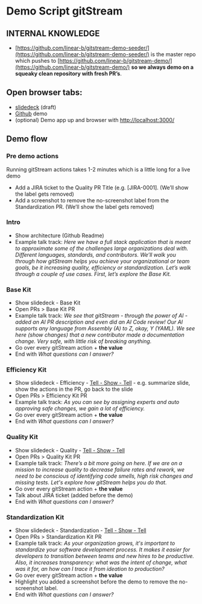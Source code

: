 # Demo Script gitStream

## INTERNAL KNOWLEDGE

* [https://github.com/linear-b/gitstream-demo-seeder/](https://github.com/linear-b/gitstream-demo-seeder/) is the master repo which pushes to [https://github.com/linear-b/gitstream-demo/](https://github.com/linear-b/gitstream-demo/) **so we always demo on a squeaky clean repository with fresh PR’s**. 

## Open browser tabs:
* [slidedeck](https://docs.google.com/presentation/d/17lV67HVajHcDN3iynzkOyzrZZ5xGJQeocqGA7tW9iPk) (draft)
* [Github](https://github.com/linear-b/gitstream-demo/) demo
* (optional) Demo app up and browser with [http://localhost:3000/](http://localhost:3000/) 

## Demo flow

### Pre demo actions

Running gitStream actions takes 1-2 minutes which is a little long for a live demo
* Add a JIRA ticket to the Quality PR Title (e.g. [JIRA-0001]. (We’ll show the label gets removed)
* Add a screenshot to remove the no-screenshot label from the Standardization PR. (We’ll show the label gets removed)


### Intro
* Show architecture (Github Readme)
* Example talk track: *Here we have a full stack application that is meant to approximate some of the challenges large organizations deal with. Different languages, standards, and contributors. We’ll walk you through how gitStream helps you achieve your organizational or team goals, be it increasing quality, efficiency or standardization. Let’s walk through a couple of use cases. First, let’s explore the Base Kit.*

### Base Kit
* Show slidedeck - Base Kit
* Open PRs > Base Kit PR
* Example talk track: _We see that gitStream - through the power of AI - added an AI PR description and even did an AI Code review! Our AI supports any language from Assembly (A) to Z, okay, Y (YAML). We see here (show changes) that a new contributor made a documentation change. Very safe, with little risk of breaking anything._
* Go over every gitStream action + **the value**
* End with _What questions can I answer?_

### Efficiency Kit
* Show slidedeck - Efficiency - [Tell - Show - Tell](https://www.2winglobal.com/blog/tell-show-tell-the-most-powerful-demo-technique) - e.g. summarize slide, show the actions in the PR, go back to the slide
* Open PRs > Efficiency Kit PR
* Example talk track: _As you can see by assigning experts and auto approving safe changes, we gain a lot of efficiency._
* Go over every gitStream action + **the value**
* End with _What questions can I answer?_

### Quality Kit
* Show slidedeck - Quality - [Tell - Show - Tell](https://www.2winglobal.com/blog/tell-show-tell-the-most-powerful-demo-technique)
* Open PRs > Quality Kit PR
* Example talk track: _There’s a bit more going on here. If we are on a mission to increase quality to decrease failure rates and rework, we need to be conscious of identifying code smells, high risk changes and missing tests. Let's explore how gitStream helps you do that._
* Go over every gitStream action + **the value**
* Talk about JIRA ticket (added before the demo)
* End with _What questions can I answer?_

### Standardization Kit
* Show slidedeck - Standardization - [Tell - Show - Tell](https://www.2winglobal.com/blog/tell-show-tell-the-most-powerful-demo-technique)
* Open PRs > Standardization Kit PR
* Example talk track: _As your organization grows, it's important to standardize your software development process. It makes it easier for developers to transition between teams and new hires to be productive. Also, it increases transparency: what was the intent of change, what was it for, an how can I trace it from ideation to production?_
* Go over every gitStream action + **the value**
* Highlight you added a screenshot before the demo to remove the no-screenshot label.
* End with _What questions can I answer?_
